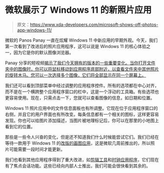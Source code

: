 # 微软展示了 Windows 11 的新照片应用

> 原文：<https://www.xda-developers.com/microsoft-shows-off-photos-app-windows-11/>

微软的 Panos Panay 一直在炫耀 Windows 11 中新应用的早期外观。今天，我们第一次看到了改进后的照片应用程序，这可以说是 Windows 11 的核心体验之一，因为它是你的默认图像浏览器。

Panay 分享的短视频[揭示了我们今天拥有的版本的一些重要变化。当你打开文件夹中的图像时，你可以将鼠标移动到应用程序底部附近，以查看文件夹中其他照片的旋转木马。您可以一次选择多个图像，它们将全部显示在同一个屏幕上。](https://twitter.com/panos_panay/status/1435346853365575680)

我们还可以看到顶部菜单中经过调整的应用程序控件。所有的选项都在中心对齐，而不是在一个横跨整个应用程序窗口的栏中，这是一个浮动的工具箱。有些选项也更容易使用。现在，只需点击一下，您就可以查看图像的信息，如日期和位置。

Windows 11 照片应用中的文件信息面板也有所调整。它现在位于应用程序窗口的右侧，并且它的用户界面也有所改变。每条信息都有一个相关的图标，这样更容易发现。你也可以给图片添加描述，当图片被地理标记后，你可以在那里的小地图上看到它的位置。

那些是一些令人兴奋的变化，但是还不知道我们什么时候能尝试它们。我们已经在等待一款用于 Windows 11 的[改版的画图应用](https://www.xda-developers.com/microsoft-shows-off-new-paint-windows-11/)，这是微软几周前推出的，所以照片可能需要一段时间才能更新。

我们也看到其他应用程序得到了重大改进，如[剪辑工具](https://www.xda-developers.com/microsoft-rolls-out-new-snipping-tool-and-app-updates-for-windows-11/)和[时钟应用程序](https://www.xda-developers.com/microsoft-rolls-out-new-clock-app-focus-sessions/)，它们现在有了焦点会话功能。这些已经向内部人士推出，我们可能会很快看到其余的。